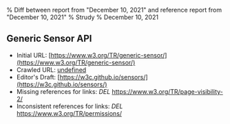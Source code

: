 % Diff between report from "December 10, 2021" and reference report from "December 10, 2021"
% Strudy
% December 10, 2021

## Generic Sensor API

- Initial URL: [https://www.w3.org/TR/generic-sensor/](https://www.w3.org/TR/generic-sensor/)
- Crawled URL: [undefined](undefined)
- Editor's Draft: [https://w3c.github.io/sensors/](https://w3c.github.io/sensors/)
- Missing references for links: *DEL* https://www.w3.org/TR/page-visibility-2/
- Inconsistent references for links: *DEL* https://www.w3.org/TR/permissions/



